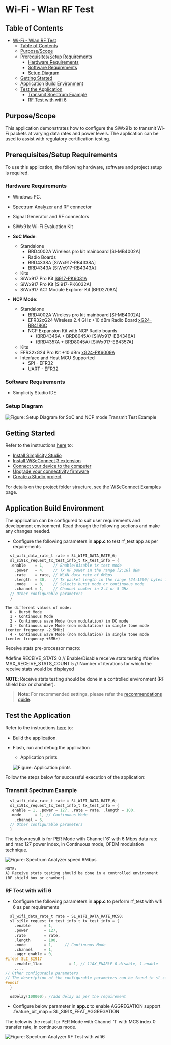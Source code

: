# Wi-Fi - Wlan RF Test

## Table of Contents

- [Wi-Fi - Wlan RF Test](#wi-fi---wlan-rf-test)
  - [Table of Contents](#table-of-contents)
  - [Purpose/Scope](#purposescope)
  - [Prerequisites/Setup Requirements](#prerequisitessetup-requirements)
    - [Hardware Requirements](#hardware-requirements)
    - [Software Requirements](#software-requirements)
    - [Setup Diagram](#setup-diagram)
  - [Getting Started](#getting-started)
  - [Application Build Environment](#application-build-environment)
  - [Test the Application](#test-the-application)
    - [Transmit Spectrum Example](#transmit-spectrum-example)
    - [RF Test with wifi 6](#rf-test-with-wifi-6)

## Purpose/Scope

This application demonstrates how to configure the SiWx91x to transmit Wi-Fi packets at varying data rates and power levels. The application can be used to assist with regulatory certification testing.

## Prerequisites/Setup Requirements

To use this application, the following hardware, software and project setup is required.

### Hardware Requirements

- Windows PC.
- Spectrum Analyzer and RF connector
- Signal Generator and RF connectors
- SiWx91x Wi-Fi Evaluation Kit
- **SoC Mode**:
  - Standalone
    - BRD4002A Wireless pro kit mainboard [SI-MB4002A]
    - Radio Boards
    - BRD4338A [SiWx917-RB4338A]
  	- BRD4343A [SiWx917-RB4343A]
  - Kits
  - SiWx917 Pro Kit [Si917-PK6031A](https://www.silabs.com/development-tools/wireless/wi-fi/siwx917-pro-kit?tab=overview)
  - SiWx917 Pro Kit [Si917-PK6032A]
  - SiWx917 AC1 Module Explorer Kit (BRD2708A)

- **NCP Mode**:
  - Standalone
    - BRD4002A Wireless pro kit mainboard [SI-MB4002A]
    - EFR32xG24 Wireless 2.4 GHz +10 dBm Radio Board [xG24-RB4186C](https://www.silabs.com/development-tools/wireless/xg24-rb4186c-efr32xg24-wireless-gecko-radio-board?tab=overview)
    - NCP Expansion Kit with NCP Radio boards
      - (BRD4346A + BRD8045A) [SiWx917-EB4346A]
      - (BRD4357A + BRD8045A) [SiWx917-EB4357A]
  - Kits
  - EFR32xG24 Pro Kit +10 dBm [xG24-PK6009A](https://www.silabs.com/development-tools/wireless/efr32xg24-pro-kit-10-dbm?tab=overview)
  - Interface and Host MCU Supported
    - SPI - EFR32 
    - UART - EFR32

### Software Requirements

- Simplicity Studio IDE

### Setup Diagram

  ![Figure: Setup Diagram for SoC and NCP mode Transmit Test Example](resources/readme/image217soc_ncp.png)

## Getting Started

Refer to the instructions [here](https://docs.silabs.com/wiseconnect/latest/wiseconnect-getting-started/) to:

- [Install Simplicity Studio](https://docs.silabs.com/wiseconnect/latest/wiseconnect-developers-guide-developing-for-silabs-hosts/#install-simplicity-studio)
- [Install WiSeConnect 3 extension](https://docs.silabs.com/wiseconnect/latest/wiseconnect-developers-guide-developing-for-silabs-hosts/#install-the-wi-se-connect-3-extension)
- [Connect your device to the computer](https://docs.silabs.com/wiseconnect/latest/wiseconnect-developers-guide-developing-for-silabs-hosts/#connect-si-wx91x-to-computer)
- [Upgrade your connectivity firmware](https://docs.silabs.com/wiseconnect/latest/wiseconnect-developers-guide-developing-for-silabs-hosts/#update-si-wx91x-connectivity-firmware)
- [Create a Studio project](https://docs.silabs.com/wiseconnect/latest/wiseconnect-developers-guide-developing-for-silabs-hosts/#create-a-project)

For details on the project folder structure, see the [WiSeConnect Examples](https://docs.silabs.com/wiseconnect/latest/wiseconnect-examples/#example-folder-structure) page.

## Application Build Environment

The application can be configured to suit user requirements and development environment. Read through the following sections and make any changes needed.

- Configure the following parameters in **app.c** to test rf_test app as per requirements

```c
  sl_wifi_data_rate_t rate = SL_WIFI_DATA_RATE_6;
  sl_si91x_request_tx_test_info_t tx_test_info = {
  .enable    = 1,    // Enable/disable tx test mode
    .power   = 4,    // Tx RF power in the range [2:18] dBm
    .rate    = rate, // WLAN data rate of 6Mbps
    .length  = 30,   // Tx packet length in the range [24:1500] bytes in burst mode,
    .mode    = 0,    // Selects burst mode or continuous mode
    .channel = 1,    // Channel number in 2.4 or 5 GHz
  // Other configurable parameters
  }
```

    The different values of mode:
      0 - Burst Mode
      1 - Continuous Mode
      2 - Continuous wave Mode (non modulation) in DC mode
      3 - Continuous wave Mode (non modulation) in single tone mode (center frequency -2.5MHz)
      4 - Continuous wave Mode (non modulation) in single tone mode (center frequency +5MHz)

  Receive stats pre-processor macro:

#define RECEIVE_STATS           0 // Enable/Disable receive stats testing
#define MAX_RECEIVE_STATS_COUNT 5 // Number of iterations for which the receive stats would be displayed

**NOTE**:
    Receive stats testing should be done in a controlled environment (RF shield box or chamber).

> **Note**: For recommended settings, please refer the [recommendations guide](https://docs.silabs.com/wiseconnect/latest/wiseconnect-developers-guide-prog-recommended-settings/).

## Test the Application

Refer to the instructions [here](https://docs.silabs.com/wiseconnect/latest/wiseconnect-getting-started/) to:

- Build the application.
- Flash, run and debug the application

  - Application prints

  ![Figure: Application prints ](resources/readme/application_prints_soc_ncp.png)

Follow the steps below for successful execution of the application:

### Transmit Spectrum Example

```c
  sl_wifi_data_rate_t rate = SL_WIFI_DATA_RATE_6;
  sl_si91x_request_tx_test_info_t tx_test_info = {
  .enable = 1, .power = 127, .rate = rate, .length = 100,
  .mode      = 1, // Continuous Mode
    .channel = 6,
  // Other configurable parameters
  }                  
```

The below result is for PER Mode with Channel '6' with 6 Mbps data rate and max 127 power index, in Continuous mode, OFDM modulation technique.

![Figure: Spectrum Analyzer speed 6Mbps](resources/readme/continuous_mode_spectrum_analyser.png)

    NOTE:
    A) Receive stats testing should be done in a controlled environment (RF shield box or chamber).

### RF Test with wifi 6

- Configure the following parameters in **app.c** to perform rf_test with wifi 6 as per requirements

```c
  sl_wifi_data_rate_t rate = SL_WIFI_DATA_RATE_MCS0;
  sl_si91x_request_tx_test_info_t tx_test_info = {
    .enable      = 1,
    .power       = 127,
    .rate        = rate,
    .length      = 100,
    .mode        = 1,     // Continuous Mode
    .channel     = 1,
    .aggr_enable = 0,
#ifdef SLI_SI917
    .enable_11ax            = 1, // 11AX_ENABLE 0-disable, 1-enable
    ....
// Other configurable parameters
// The description of the configurable parameters can be found in sl_si91x_request_tx_test_info_t structure
#endif
  }

  osDelay(100000); //add delay as per the requirement
```

- Configure below parameter in **app.c** to enable AGGREGATION support
  .feature_bit_map = SL_SI91X_FEAT_AGGREGATION

The below is the result for PER Mode with Channel '1' with MCS index 0 transfer rate, in continuous mode.

![Figure: Spectrum Analyzer RF Test with wifi6](resources/readme/continuous_mode_spectrum_analyser_rf_test_wifi6.png)
